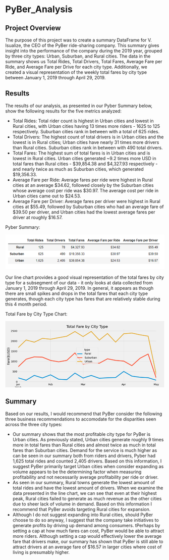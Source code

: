 # PyBer_Analysis

## Project Overview

The purpose of this project was to create a summary DataFrame for V. Isualize, the CEO of the PyBer ride-sharing company. This summary gives insight into the performance of the company during the 2019 year, grouped by three city types: Urban, Suburban, and Rural cities. The data in the summary shows us Total Rides, Total Drivers, Total Fares, Average Fare per Ride, and Average Fare per Drive for each city type. Additionally, we created a visual representation of the weekly total fares by city type between January 1, 2019 through April 29, 2019.

## Results

The results of our analysis, as presented in our Pyber Summary below, show the following results for the five metrics analyzed:

- Total Rides: Total rider count is highest in Urban cities and lowest in Rural cities, with Urban cities having 13 times more riders - 1625 to 125 respectively. Suburban cities rank in between with a total of 625 rides.
- Total Drivers: The highest count of total drivers is in Urban cities and the lowest is in Rural cities; Urban cities have nearly 31 times more drivers than Rural cities. Suburban cities rank in between with 490 total drivers.
- Total Fares: The highest sum of total fares is in Urban cities and is lowest in Rural cities. Urban cities generated ~9.2 times more USD in total fares than Rural cities - $39,854.38 and $4,327.93 respectively - and nearly twice as much as Suburban cities, which generated $19,356.33.
- Average Fare per Ride: Average fares per ride were highest in Rural cities at an average $34.62, followed closely by the Suburban cities whose average cost per ride was $30.97. The average cost per ride in Urban cities came out to $24.53.
- Average Fare per Driver: Average fares per driver were highest in Rural cities at $55.49, followed by Suburban cities who had an average fare of $39.50 per driver, and Urban cities had the lowest average fares per driver at roughly $16.57.

Pyber Summary:

![](https://github.com/josem279/PyBer_Analysis/blob/master/Resources/Pyber_Summary.PNG)

Our line chart provides a good visual representation of the total fares by city type for a subsegment of our data - it only looks at data collected from January 1, 2019 through April 29, 2019. In general, it appears as though there are small spikes and drops in the total fares that each city type generates, though each city type has fares that are relatively stable during this 4 month period.

Total Fare by City Type Chart:

![](https://github.com/josem279/PyBer_Analysis/blob/master/Resources/Total_Fare_by_City_Type.png)

## Summary

Based on our results, I would recommend that PyBer consider the following three business recommendations to accomodate for the disparities seen across the three city types:

- Our summary shows that the most profitable city type for PyBer is Urban cities. As previously stated, Urban cities generate roughly 9 times more in total fares than Rural cities and almost twice as much in total fares than Suburban cities. Demand for the service is much higher as can be seen in our summary both from riders and drivers, Pyber had 1,625 total rides and counted 2,405 drivers. Based on this information, I suggest PyBer primarily target Urban cities when consider expanding as volume appears to be the determining factor when measuring profitability and not necessarily average profitability per ride or driver.
- As seen in our summary, Rural towns generate the lowest amount of total rides and have the lowest amount of drivers. When we examine the data presented in the line chart, we can see that even at their highest peak, Rural cities failed to generate as much revenue as the other cities due to sheer lack of volume in demand. Based on this information I recommend that PyBer avoids targeting Rural cities for expansion.
- Although I do not suggest expanding into Rural cities, should PyBer choose to do so anyway, I suggest that the company take initiatives to generate profits by driving up demand among consumers. tPerhaps by setting a cap at how much fares can cost, PyBer would be able to attract more riders. Although setting a cap would effectively lower the average fare that drivers make, our summary has shown that PyBer is still able to attract drivers at an average fare of $16.57 in larger cities where cost of living is presumably higher.
